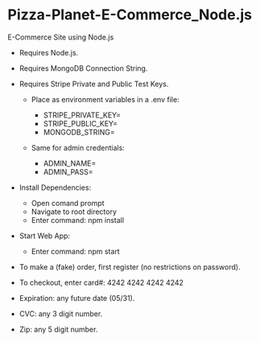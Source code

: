 # Pizza-Planet-E-Commerce_Node.js
E-Commerce Site using Node.js

* Requires Node.js.
* Requires MongoDB Connection String.
* Requires Stripe Private and Public Test Keys.
    * Place as environment variables in a .env file:
        * STRIPE_PRIVATE_KEY=<your-key>
        * STRIPE_PUBLIC_KEY=<your-key>
        * MONGODB_STRING=<your-connection-string>
    
    * Same for admin credentials:
        * ADMIN_NAME=<your-admin-username>
        * ADMIN_PASS=<your-admin-password>

* Install Dependencies:
    * Open comand prompt
    * Navigate to root directory
    * Enter command: npm install

* Start Web App:
    * Enter command: npm start

* To make a (fake) order, first register (no restrictions on password).
* To checkout, enter card#: 4242 4242 4242 4242 
* Expiration: any future date (05/31).
* CVC: any 3 digit number.
* Zip: any 5 digit number.